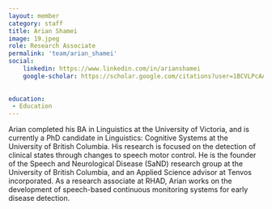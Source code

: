 ```yaml
---
layout: member
category: staff
title: Arian Shamei
image: 19.jpeg
role: Research Associate
permalink: 'team/arian_shamei'
social:
    linkedin: https://www.linkedin.com/in/arianshamei
    google-scholar: https://scholar.google.com/citations?user=1BCVLPcAAAAJ&hl=en&oi=ao
    
    
education:
 - Education
---
```

Arian completed his BA in Linguistics at the University of Victoria, and is currently a PhD candidate in Linguistics: Cognitive Systems at the University of British Columbia. His research is focused on the detection of clinical states through changes to speech motor control. He is the founder of the Speech and Neurological Disease (SaND) research group at the University of British Columbia, and an Applied Science advisor at Tenvos incorporated. As a research associate at RHAD, Arian works on the development of speech-based continuous monitoring systems for early disease detection.